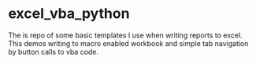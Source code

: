 # excel_vba_python
The is repo of some basic templates I use when writing reports to excel.  This demos writing to macro enabled workbook and simple tab navigation by button calls to vba code.
